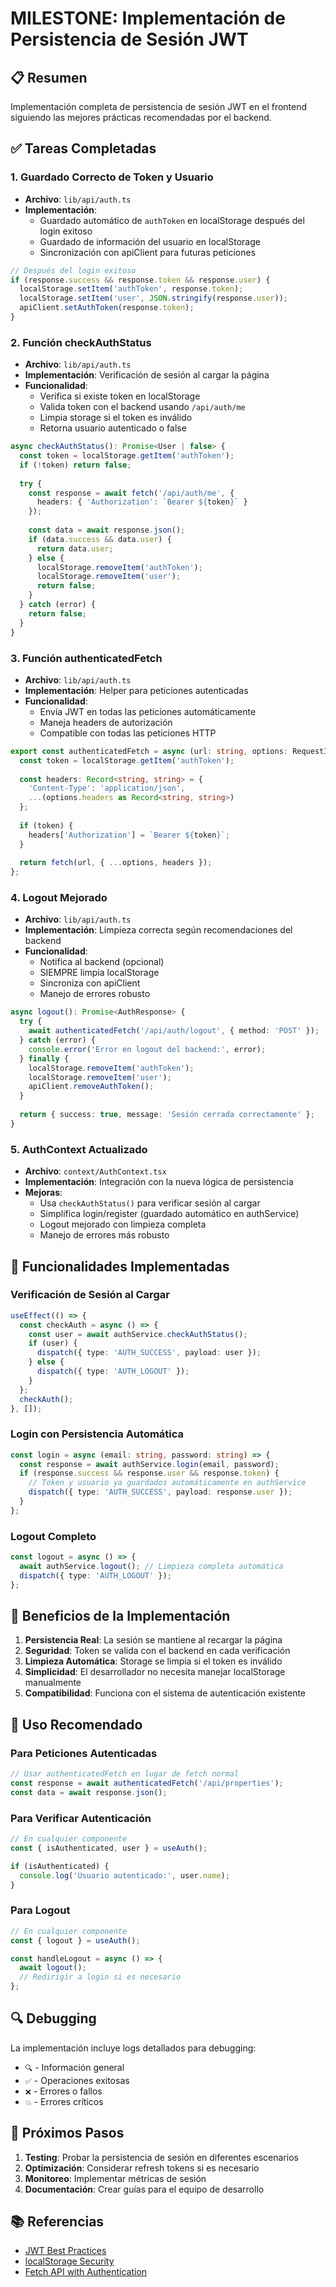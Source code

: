 # MILESTONE: Implementación de Persistencia de Sesión JWT

## 📋 Resumen
Implementación completa de persistencia de sesión JWT en el frontend siguiendo las mejores prácticas recomendadas por el backend.

## ✅ Tareas Completadas

### 1. Guardado Correcto de Token y Usuario
- **Archivo**: `lib/api/auth.ts`
- **Implementación**: 
  - Guardado automático de `authToken` en localStorage después del login exitoso
  - Guardado de información del usuario en localStorage
  - Sincronización con apiClient para futuras peticiones

```typescript
// Después del login exitoso
if (response.success && response.token && response.user) {
  localStorage.setItem('authToken', response.token);
  localStorage.setItem('user', JSON.stringify(response.user));
  apiClient.setAuthToken(response.token);
}
```

### 2. Función checkAuthStatus
- **Archivo**: `lib/api/auth.ts`
- **Implementación**: Verificación de sesión al cargar la página
- **Funcionalidad**:
  - Verifica si existe token en localStorage
  - Valida token con el backend usando `/api/auth/me`
  - Limpia storage si el token es inválido
  - Retorna usuario autenticado o false

```typescript
async checkAuthStatus(): Promise<User | false> {
  const token = localStorage.getItem('authToken');
  if (!token) return false;
  
  try {
    const response = await fetch('/api/auth/me', {
      headers: { 'Authorization': `Bearer ${token}` }
    });
    
    const data = await response.json();
    if (data.success && data.user) {
      return data.user;
    } else {
      localStorage.removeItem('authToken');
      localStorage.removeItem('user');
      return false;
    }
  } catch (error) {
    return false;
  }
}
```

### 3. Función authenticatedFetch
- **Archivo**: `lib/api/auth.ts`
- **Implementación**: Helper para peticiones autenticadas
- **Funcionalidad**:
  - Envía JWT en todas las peticiones automáticamente
  - Maneja headers de autorización
  - Compatible con todas las peticiones HTTP

```typescript
export const authenticatedFetch = async (url: string, options: RequestInit = {}): Promise<Response> => {
  const token = localStorage.getItem('authToken');
  
  const headers: Record<string, string> = {
    'Content-Type': 'application/json',
    ...(options.headers as Record<string, string>)
  };
  
  if (token) {
    headers['Authorization'] = `Bearer ${token}`;
  }
  
  return fetch(url, { ...options, headers });
};
```

### 4. Logout Mejorado
- **Archivo**: `lib/api/auth.ts`
- **Implementación**: Limpieza correcta según recomendaciones del backend
- **Funcionalidad**:
  - Notifica al backend (opcional)
  - SIEMPRE limpia localStorage
  - Sincroniza con apiClient
  - Manejo de errores robusto

```typescript
async logout(): Promise<AuthResponse> {
  try {
    await authenticatedFetch('/api/auth/logout', { method: 'POST' });
  } catch (error) {
    console.error('Error en logout del backend:', error);
  } finally {
    localStorage.removeItem('authToken');
    localStorage.removeItem('user');
    apiClient.removeAuthToken();
  }
  
  return { success: true, message: 'Sesión cerrada correctamente' };
}
```

### 5. AuthContext Actualizado
- **Archivo**: `context/AuthContext.tsx`
- **Implementación**: Integración con la nueva lógica de persistencia
- **Mejoras**:
  - Usa `checkAuthStatus()` para verificar sesión al cargar
  - Simplifica login/register (guardado automático en authService)
  - Logout mejorado con limpieza completa
  - Manejo de errores más robusto

## 🔧 Funcionalidades Implementadas

### Verificación de Sesión al Cargar
```typescript
useEffect(() => {
  const checkAuth = async () => {
    const user = await authService.checkAuthStatus();
    if (user) {
      dispatch({ type: 'AUTH_SUCCESS', payload: user });
    } else {
      dispatch({ type: 'AUTH_LOGOUT' });
    }
  };
  checkAuth();
}, []);
```

### Login con Persistencia Automática
```typescript
const login = async (email: string, password: string) => {
  const response = await authService.login(email, password);
  if (response.success && response.user && response.token) {
    // Token y usuario ya guardados automáticamente en authService
    dispatch({ type: 'AUTH_SUCCESS', payload: response.user });
  }
};
```

### Logout Completo
```typescript
const logout = async () => {
  await authService.logout(); // Limpieza completa automática
  dispatch({ type: 'AUTH_LOGOUT' });
};
```

## 🎯 Beneficios de la Implementación

1. **Persistencia Real**: La sesión se mantiene al recargar la página
2. **Seguridad**: Token se valida con el backend en cada verificación
3. **Limpieza Automática**: Storage se limpia si el token es inválido
4. **Simplicidad**: El desarrollador no necesita manejar localStorage manualmente
5. **Compatibilidad**: Funciona con el sistema de autenticación existente

## 📝 Uso Recomendado

### Para Peticiones Autenticadas
```typescript
// Usar authenticatedFetch en lugar de fetch normal
const response = await authenticatedFetch('/api/properties');
const data = await response.json();
```

### Para Verificar Autenticación
```typescript
// En cualquier componente
const { isAuthenticated, user } = useAuth();

if (isAuthenticated) {
  console.log('Usuario autenticado:', user.name);
}
```

### Para Logout
```typescript
// En cualquier componente
const { logout } = useAuth();

const handleLogout = async () => {
  await logout();
  // Redirigir a login si es necesario
};
```

## 🔍 Debugging

La implementación incluye logs detallados para debugging:
- `🔍` - Información general
- `✅` - Operaciones exitosas
- `❌` - Errores o fallos
- `💥` - Errores críticos

## 🚀 Próximos Pasos

1. **Testing**: Probar la persistencia de sesión en diferentes escenarios
2. **Optimización**: Considerar refresh tokens si es necesario
3. **Monitoreo**: Implementar métricas de sesión
4. **Documentación**: Crear guías para el equipo de desarrollo

## 📚 Referencias

- [JWT Best Practices](https://auth0.com/blog/a-look-at-the-latest-draft-for-jwt-bcp/)
- [localStorage Security](https://developer.mozilla.org/en-US/docs/Web/API/Window/localStorage)
- [Fetch API with Authentication](https://developer.mozilla.org/en-US/docs/Web/API/Fetch_API)
